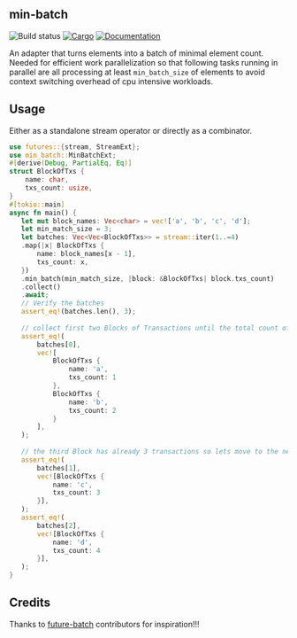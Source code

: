 ## min-batch

![Build status](https://github.com/pragmaxim/min-batch/workflows/Rust/badge.svg)
[![Cargo](https://img.shields.io/crates/v/futures-batch.svg)](https://crates.io/crates/futures-batch)
[![Documentation](https://docs.rs/futures-batch/badge.svg)](https://docs.rs/futures-batch)

An adapter that turns elements into a batch of minimal element count. Needed for efficient work
parallelization so that following tasks running in parallel are all processing at least 
`min_batch_size` of elements to avoid context switching overhead of cpu intensive workloads.

## Usage

Either as a standalone stream operator or directly as a combinator.

```rust
use futures::{stream, StreamExt};
use min_batch::MinBatchExt;
#[derive(Debug, PartialEq, Eq)]
struct BlockOfTxs {
    name: char,
    txs_count: usize,
}
#[tokio::main]
async fn main() {
   let mut block_names: Vec<char> = vec!['a', 'b', 'c', 'd'];
   let min_match_size = 3;
   let batches: Vec<Vec<BlockOfTxs>> = stream::iter(1..=4)
   .map(|x| BlockOfTxs {
       name: block_names[x - 1],
       txs_count: x,
   })
   .min_batch(min_match_size, |block: &BlockOfTxs| block.txs_count)
   .collect()
   .await;
   // Verify the batches
   assert_eq!(batches.len(), 3);
   
   // collect first two Blocks of Transactions until the total count of transactions is >= 3
   assert_eq!(
       batches[0],
       vec![
           BlockOfTxs {
               name: 'a',
               txs_count: 1
           },
           BlockOfTxs {
               name: 'b',
               txs_count: 2
           }
       ],
   );
   
   // the third Block has already 3 transactions so lets move to the next one
   assert_eq!(
       batches[1],
       vec![BlockOfTxs {
           name: 'c',
           txs_count: 3
       }],
   );
   assert_eq!(
       batches[2],
       vec![BlockOfTxs {
           name: 'd',
           txs_count: 4
       }],
   );
}
```

## Credits

Thanks to [future-batch](https://github.com/mre/futures-batch) contributors for inspiration!!!
